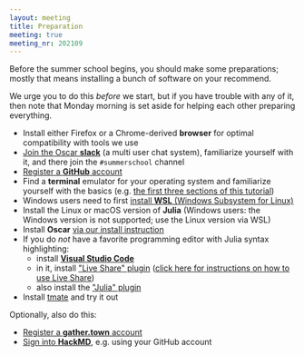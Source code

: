 ```yaml
---
layout: meeting
title: Preparation
meeting: true
meeting_nr: 202109
---
```


Before the summer school begins, you should make some preparations; mostly that means
installing a bunch of software on your recommend.

We urge you to do this *before* we start, but if you have trouble with any of it,
then note that Monday morning is set aside for helping each other preparing everything.

- Install either Firefox or a Chrome-derived **browser** for optimal compatibility with tools we use
- [Join the Oscar **slack**](https://join.slack.com/t/oscar-system/shared_invite/zt-thtcv97k-2678bKQ~RpR~5gZszDcISw)
  (a multi user chat system), familiarize yourself with it,
  and there join the `#summerschool` channel
- [Register a **GitHub** account](https://github.com/signup)
- Find a **terminal** emulator for your operating system and familiarize yourself with the basics (e.g. [the first three sections of this tutorial](http://swcarpentry.github.io/shell-novice/))
- Windows users need to first [install **WSL** (Windows Subsystem for Linux)](https://docs.microsoft.com/en-us/windows/wsl/install-win10) 
- Install the Linux or macOS version of **Julia** (Windows users: the Windows version is not supported; use the Linux version via WSL)
- Install **Oscar** [via our install instruction]({{site.baseurl}}/install/)
- If you do *not* have a favorite programming editor with Julia syntax highlighting:
    - install [**Visual Studio Code**](https://code.visualstudio.com)
    - in it, install ["Live Share" plugin](https://marketplace.visualstudio.com/items?itemName=MS-vsliveshare.vsliveshare)
      ([click here for instructions on how to use Live Share](https://docs.microsoft.com/en-us/visualstudio/liveshare/use/vscode))
    - also install the ["Julia" plugin](https://marketplace.visualstudio.com/items?itemName=julialang.language-julia)
- Install [tmate](https://tmate.io) and try it out

Optionally, also do this:
- [Register a **gather.town** account](https://gather.town/signin)
- [Sign into **HackMD**](https://hackmd.io/login), e.g. using your GitHub account

